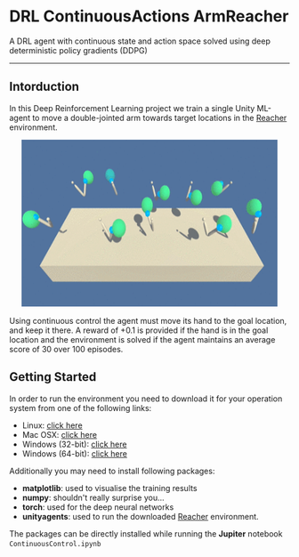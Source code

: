 # DRL ContinuousActions ArmReacher
A DRL agent with continuous state and action space solved using deep deterministic policy gradients (DDPG) 


---

## Intorduction

In this Deep Reinforcement Learning project we train a single Unity ML-agent to move a double-jointed arm towards target locations in the [Reacher](https://github.com/Unity-Technologies/ml-agents/blob/master/docs/Learning-Environment-Examples.md#reacher) environment. 

<p align="center">
  <img width="460" height="300" src="plots/arm_reacher.png">
</p>

Using continuous control the agent must move its hand to the goal location, and keep it there. A reward of +0.1 is provided if the hand is in the goal location and the environment is solved if the agent maintains an average score of 30 over 100 episodes.



## Getting Started

In order to run the environment you need to download it for your  operation system from one of the following links:
* Linux: [click here](https://s3-us-west-1.amazonaws.com/udacity-drlnd/P2/Reacher/one_agent/Reacher_Linux.zip)
* Mac OSX: [click here](https://s3-us-west-1.amazonaws.com/udacity-drlnd/P2/Reacher/one_agent/Reacher.app.zip)
* Windows (32-bit): [click here](https://s3-us-west-1.amazonaws.com/udacity-drlnd/P2/Reacher/one_agent/Reacher_Windows_x86.zip)
* Windows (64-bit): [click here](https://s3-us-west-1.amazonaws.com/udacity-drlnd/P2/Reacher/one_agent/Reacher_Windows_x86_64.zip)


Additionally you may need to install following packages: 
* **matplotlib**: used to visualise the training results 
* **numpy**: shouldn't really surprise you...
* **torch**: used for the deep neural networks
* **unityagents**: used to run the downloaded [Reacher](https://github.com/Unity-Technologies/ml-agents/blob/master/docs/Learning-Environment-Examples.md#reacher) environment. 

The packages can be directly installed while running the **Jupiter** notebook `ContinuousControl.ipynb`

